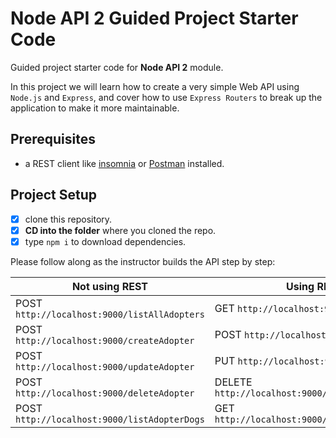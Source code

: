 # Node API 2 Guided Project Starter Code

Guided project starter code for **Node API 2** module.

In this project we will learn how to create a very simple Web API using `Node.js` and `Express`, and cover how to use `Express Routers` to break up the application to make it more maintainable.

## Prerequisites

- a REST client like [insomnia](https://insomnia.rest/download/) or [Postman](https://www.getpostman.com/downloads/) installed.

## Project Setup

- [x] clone this repository.
- [x] **CD into the folder** where you cloned the repo.
- [x] type `npm i` to download dependencies.

Please follow along as the instructor builds the API step by step:

| Not using REST                               | Using REST                                    |
| -------------------------------------------- | --------------------------------------------- |
| POST `http://localhost:9000/listAllAdopters` | GET `http://localhost:9000/adopters`          |
| POST `http://localhost:9000/createAdopter`   | POST `http://localhost:9000/adopters`         |
| POST `http://localhost:9000/updateAdopter`   | PUT `http://localhost:9000/adopters/:id`      |
| POST `http://localhost:9000/deleteAdopter`   | DELETE `http://localhost:9000/adopters/:id`   |
| POST `http://localhost:9000/listAdopterDogs` | GET `http://localhost:9000/adopters/:id/dogs` |
